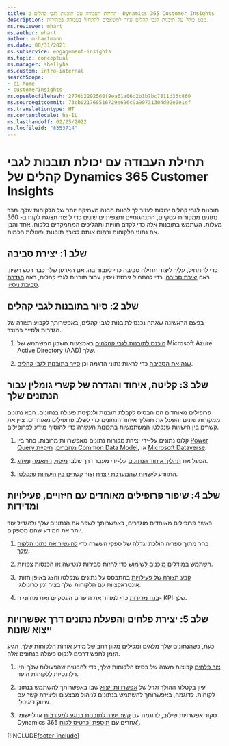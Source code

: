 ```yaml
---
title: תחילת העבודה עם תובנות לגבי קהלים ב- Dynamics 365 Customer Insights
description: מבט כולל על תובנות לגבי קהלים עוזר למשאבים להתחיל בעבודה במהירות.
ms.reviewer: mhart
ms.author: mhart
author: m-hartmann
ms.date: 08/31/2021
ms.subservice: engagement-insights
ms.topic: conceptual
ms.manager: shellyha
ms.custom: intro-internal
searchScope:
- ci-home
- customerInsights
ms.openlocfilehash: 2776b2292560f9ea61a06d2b1b7bc7811d35c860
ms.sourcegitcommit: 73cb021760516729e696c9a90731304d92e0e1ef
ms.translationtype: HT
ms.contentlocale: he-IL
ms.lasthandoff: 02/25/2022
ms.locfileid: "8353714"
---
```

# <a name="get-started-with-dynamics-365-customer-insights-audience-insights-capability"></a>תחילת העבודה עם יכולת תובנות לגבי קהלים של Dynamics 365 Customer Insights

תובנות לגבי קהלים יכולות לעזור לך לבנות הבנה מעמיקה יותר של הלקוחות שלך. חבר נתונים ממקורות עסקיים, התנהגותיים ותצפיתיים שונים כדי ליצור תצוגת לקוח ב- 360 מעלות. השתמש בתובנות אלה כדי לקדם חוויות ותהליכים המתמקדים בלקוח. אחד והבן את נתוני הלקוחות ורתום אותם לצורך תובנות ופעולות חכמות.

## <a name="step-1-create-an-environment"></a>שלב 1: יצירת סביבה

כדי להתחיל, עליך ליצור תחילה סביבה כדי לעבוד בה. אם הארגון שלך כבר רכש רשיון, ראה [יצירת סביבה](create-environment.md). כדי להתחיל גירסת ניסיון עבור תובנות לגבי קהלים, ראה [הגדרת סביבת ניסיון](../trial-signup.md). 

## <a name="step-2-explore-audience-insights"></a>שלב 2: סיור בתובנות לגבי קהלים

בפעם הראשונה שאתה נכנס לתובנות לגבי קהלים, באפשרותך לקבוע תצורה של הגדרות ולסייר במוצר.

1. [היכנס לתובנות לגבי קהלהים](https://home.ci.ai.dynamics.com) באמצעות חשבון המשתמש של Microsoft Azure Active Directory (AAD) שלך.

1. [שנה את הסביבה](manage-environments.md#switch-environments) כדי לראות נתוני הדגמה וכן [סייר בתובנות לגבי קהלים](home.md).

##  <a name="step-3-ingest-unify-and-set-up-relationships-for-your-data"></a>שלב 3: קליטה, איחוד והגדרה של קשרי גומלין עבור הנתונים שלך

פרופילים מאוחדים הם הבסיס לקבלת תובנות ולנקיטת פעולה בנתונים. הבא נתונים ממקורות שונים והפעל את תהליך איחוד הנתונים כדי לשלב פרופילים מאוחדים. ציין את קשרים בין הישויות שנקלטו המשתמשות בתכונות העשרה כדי להוסיף מידע לפרופילים. 

1. קלוט נתונים על-ידי יצירת מקורות נתונים מאפשרויות מרובות. בחר בין [Power Query מחברים](connect-power-query.md), [תיקיית Common Data Model](connect-common-data-model.md), או [Microsoft Dataverse](/dynamics365/customer-insights/audience-insights/connect-dataverse-managed-lake). 

1. הפעל את [תהליך איחוד הנתונים](data-unification.md) על-ידי מעבר דרך שלבי [מיפוי](map-entities.md), [התאמה](match-entities.md) ו[מיזוג](merge-entities.md).

1. התוודע ל[ישויות שהמערכת יוצרת](entities.md) וצור [קשרים בין הישויות שנקלטו](relationships.md).
    
## <a name="step-4-enhance-unified-profiles-with-predictions-activities-and-measures"></a>שלב 4: שיפור פרופילים מאוחדים עם חיזויים, פעילויות ומדידות

כאשר פרופילים מאוחדים מוגדרים, באפשרותך לשפר את הנתונים שלך ולהגדיל עוד יותר את המידע שהם מספקים.

1. בחר מתוך ספריה הולכת וגדלה של ספקי העשרה כדי [להעשיר את נתוני הלקוח שלך](enrichment-hub.md).

1. השתמש ב[מודלים מוכנים לשימוש](predictions-overview.md) כדי לחזות סבירות לנטישה או הכנסות צפויות.

1. [קבע תצורה של פעילויות](activities.md) בהתבסס על נתונים שנקלטו והצג באופן חזותי אינטראקציות עם הלקוחות שלך בציר זמן כרונולוגי. 

1. [בנה מדידות](measures.md) כדי למדוד את היעדים העסקיים ואת מחווני ה- KPI שלך.
 
## <a name="step-5-create-segments-and-activate-data-through-various-export-options"></a>שלב 5: יצירת פלחים והפעלת נתונים דרך אפשרויות ייצוא שונות

כעת, כשהנתונים שלך מלאים ומכילים מגוון רחב של מידע אודות הלקוחות שלך, הגיע הזמן לחפש דרכים לנקוט פעולה בנתונים אלה. 

1. [צור פלחים](segments.md) קבוצות משנה של בסיס הלקוחות שלך, כדי להבטיח שהפעולות שלך יהיו רלוונטיות ללקוחות היעד.

1. עיון בקטלוג ההולך וגדל של [אפשרויות ייצוא](export-destinations.md) שבו באפשרותך להשתמש בנתוני לקוחות. לדוגמה, באפשרותך להשתמש בנתונים לניהול מבצעים וליצירת קשר עם שיווק דיגיטלי.

1. סקור אפשרויות שילוב, לדוגמה עם [קשר ישיר לתובנות בנוגע למעורבות](../engagement-insights/integrate-audience-insights-engagement-insights.md) או ליישומי Dynamics 365 אחרים עם [תוספת 'כרטיס לקוח'](customer-card-add-in.md).  


[!INCLUDE[footer-include](../includes/footer-banner.md)]